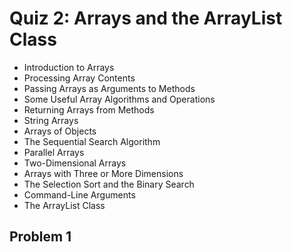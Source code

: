 <style type="text/css">ol { list-style-type: upper-alpha; }</style>

# Quiz 2: Arrays and the ArrayList Class

- Introduction to Arrays
- Processing Array Contents
- Passing Arrays as Arguments to Methods
- Some Useful Array Algorithms and Operations
- Returning Arrays from Methods
- String Arrays
- Arrays of Objects
- The Sequential Search Algorithm
- Parallel Arrays
- Two-Dimensional Arrays
- Arrays with Three or More Dimensions
- The Selection Sort and the Binary Search
- Command-Line Arguments
- The ArrayList Class

## Problem 1
